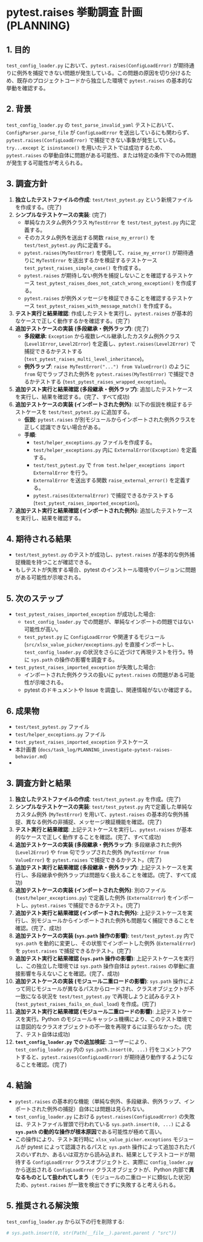 # pytest.raises 挙動調査 計画 (PLANNING)

## 1. 目的

`test_config_loader.py` において、`pytest.raises(ConfigLoadError)` が期待通りに例外を捕捉できない問題が発生している。この問題の原因を切り分けるため、既存のプロジェクトコードから独立した環境で `pytest.raises` の基本的な挙動を確認する。

## 2. 背景

`test_config_loader.py` の `test_parse_invalid_yaml` テストにおいて、`ConfigParser.parse_file` が `ConfigLoadError` を送出しているにも関わらず、`pytest.raises(ConfigLoadError)` で捕捉できない事象が発生している。`try...except` と `isinstance()` を用いたテストでは成功するため、`pytest.raises` の挙動自体に問題がある可能性、または特定の条件下でのみ問題が発生する可能性が考えられる。

## 3. 調査方針

1.  **独立したテストファイルの作成**: `test/test_pytest.py` という新規ファイルを作成する。(完了)
2.  **シンプルなテストケースの実装**: (完了)
    *   単純なカスタム例外クラス `MyTestError` を `test/test_pytest.py` 内に定義する。
    *   そのカスタム例外を送出する関数 `raise_my_error()` を `test/test_pytest.py` 内に定義する。
    *   `pytest.raises(MyTestError)` を使用して、`raise_my_error()` が期待通りに `MyTestError` を送出するかを検証するテストケース `test_pytest_raises_simple_case()` を作成する。
    *   `pytest.raises` が期待しない例外を捕捉しないことを確認するテストケース `test_pytest_raises_does_not_catch_wrong_exception()` を作成する。
    *   `pytest.raises` が例外メッセージを検証できることを確認するテストケース `test_pytest_raises_with_message_match()` を作成する。
3.  **テスト実行と結果確認**: 作成したテストを実行し、`pytest.raises` が基本的なケースで正しく動作するかを確認する。(完了)
4.  **追加テストケースの実装 (多段継承・例外ラップ)**: (完了)
    *   **多段継承**: `Exception` から複数レベル継承したカスタム例外クラス (`Level1Error`, `Level2Error`) を定義し、`pytest.raises(Level2Error)` で捕捉できるかテストする (`test_pytest_raises_multi_level_inheritance`)。
    *   **例外ラップ**: `raise MyTestError("...") from ValueError()` のように `from` 句でラップされた例外を `pytest.raises(MyTestError)` で捕捉できるかテストする (`test_pytest_raises_wrapped_exception`)。
5.  **追加テスト実行と結果確認 (多段継承・例外ラップ)**: 追加したテストケースを実行し、結果を確認する。(完了、すべて成功)
6.  **追加テストケースの実装 (インポートされた例外)**: 以下の仮説を検証するテストケースを `test/test_pytest.py` に追加する。
    *   **仮説**: `pytest.raises` が別モジュールからインポートされた例外クラスを正しく認識できない場合がある。
    *   **手順**:
        *   `test/helper_exceptions.py` ファイルを作成する。
        *   `test/helper_exceptions.py` 内に `ExternalError(Exception)` を定義する。
        *   `test/test_pytest.py` で `from test.helper_exceptions import ExternalError` を行う。
        *   `ExternalError` を送出する関数 `raise_external_error()` を定義する。
        *   `pytest.raises(ExternalError)` で捕捉できるかテストする (`test_pytest_raises_imported_exception`)。
7.  **追加テスト実行と結果確認 (インポートされた例外)**: 追加したテストケースを実行し、結果を確認する。

## 4. 期待される結果

*   `test/test_pytest.py` のテストが成功し、`pytest.raises` が基本的な例外捕捉機能を持つことが確認できる。
*   もしテストが失敗する場合、pytest のインストール環境やバージョンに問題がある可能性が示唆される。

## 5. 次のステップ

*   `test_pytest_raises_imported_exception` が成功した場合:
    *   `test_config_loader.py` での問題が、単純なインポートの問題ではない可能性が高い。
    *   `test_pytest.py` に `ConfigLoadError` や関連するモジュール (`src/xlsx_value_picker/exceptions.py`) を直接インポートし、`test_config_loader.py` の状況をさらに近づけて再現テストを行う。特に `sys.path` の操作の影響を調査する。
*   `test_pytest_raises_imported_exception` が失敗した場合:
    *   インポートされた例外クラスの扱いに `pytest.raises` の問題がある可能性が示唆される。
    *   pytest のドキュメントや Issue を調査し、関連情報がないか確認する。

## 6. 成果物

*   `test/test_pytest.py` ファイル
*   `test/helper_exceptions.py` ファイル
*   `test_pytest_raises_imported_exception` テストケース
*   本計画書 (`docs/task_log/PLANNING_investigate-pytest-raises-behavior.md`)
*   

## 3. 調査方針と結果

1.  **独立したテストファイルの作成**: `test/test_pytest.py` を作成。(完了)
2.  **シンプルなテストケースの実装**: `test/test_pytest.py` 内で定義した単純なカスタム例外 (`MyTestError`) を用いて、`pytest.raises` の基本的な例外捕捉、異なる例外の非捕捉、メッセージ検証機能を確認。(完了)
3.  **テスト実行と結果確認**: 上記テストケースを実行し、`pytest.raises` が基本的なケースで正しく動作することを確認。(完了、すべて成功)
4.  **追加テストケースの実装 (多段継承・例外ラップ)**: 多段継承された例外 (`Level2Error`) や `from` 句でラップされた例外 (`MyTestError from ValueError`) を `pytest.raises` で捕捉できるかテスト。(完了)
5.  **追加テスト実行と結果確認 (多段継承・例外ラップ)**: 上記テストケースを実行し、多段継承や例外ラップは問題なく扱えることを確認。(完了、すべて成功)
6.  **追加テストケースの実装 (インポートされた例外)**: 別のファイル (`test/helper_exceptions.py`) で定義した例外 (`ExternalError`) をインポートし、`pytest.raises` で捕捉できるかテスト。(完了)
7.  **追加テスト実行と結果確認 (インポートされた例外)**: 上記テストケースを実行し、別モジュールからインポートされた例外も問題なく捕捉できることを確認。(完了、成功)
8.  **追加テストケースの実装 (`sys.path` 操作の影響)**: `test/test_pytest.py` 内で `sys.path` を動的に変更し、その状態でインポートした例外 (`ExternalError`) を `pytest.raises` で捕捉できるかテスト。(完了)
9.  **追加テスト実行と結果確認 (`sys.path` 操作の影響)**: 上記テストケースを実行し、この独立した環境では `sys.path` 操作自体は `pytest.raises` の挙動に直接影響を与えないことを確認。(完了、成功)
10. **追加テストケースの実装 (モジュール二重ロードの影響)**: `sys.path` 操作によって同じモジュールが異なるパスからロードされ、クラスオブジェクトが不一致になる状況を `test/test_pytest.py` で再現しようと試みるテスト (`test_pytest_raises_fails_on_dual_load`) を作成。(完了)
11. **追加テスト実行と結果確認 (モジュール二重ロードの影響)**: 上記テストケースを実行。Python のモジュールキャッシュ機構により、このテスト環境では意図的なクラスオブジェクトの不一致を再現するには至らなかった。(完了、テスト自体は成功)
12. **`test_config_loader.py` での追加検証**: ユーザーにより、`test_config_loader.py` 内の `sys.path.insert(0, ...)` 行をコメントアウトすると、`pytest.raises(ConfigLoadError)` が期待通り動作するようになることを確認。(完了)

## 4. 結論

*   `pytest.raises` の基本的な機能（単純な例外、多段継承、例外ラップ、インポートされた例外の捕捉）自体には問題は見られない。
*   `test_config_loader.py` における `pytest.raises(ConfigLoadError)` の失敗は、テストファイル冒頭で行われている `sys.path.insert(0, ...)` による **`sys.path` の動的な操作が根本原因**である可能性が極めて高い。
*   この操作により、テスト実行時に `xlsx_value_picker.exceptions` モジュールが pytest によって認識されるパスと `sys.path` 操作によって追加されたパスのいずれか、あるいは双方から読み込まれ、結果としてテストコードが期待する `ConfigLoadError` クラスオブジェクトと、実際に `config_loader.py` から送出される `ConfigLoadError` クラスオブジェクトが、Python 内部で**異なるものとして扱われてしまう**（モジュールの二重ロードに類似した状況）ため、`pytest.raises` が一致を検出できずに失敗すると考えられる。

## 5. 推奨される解決策

`test_config_loader.py` から以下の行を削除する:
```python
# sys.path.insert(0, str(Path(__file__).parent.parent / "src"))
```